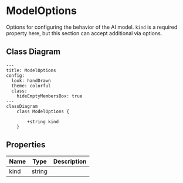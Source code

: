 # ModelOptions

Options for configuring the behavior of the AI model.
`kind` is a required property here, but this section can accept additional via options.

## Class Diagram

```mermaid
---
title: ModelOptions
config:
  look: handDrawn
  theme: colorful
  class:
    hideEmptyMembersBox: true
---
classDiagram
    class ModelOptions {
      
        +string kind
    }
```

## Properties

| Name | Type | Description |
| ---- | ---- | ----------- |
| kind | string |   |
